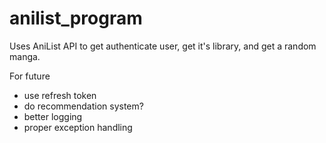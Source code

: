 # anilist_program
Uses AniList API to get authenticate user, get it's library, and get a random manga.

For future
- use refresh token
- do recommendation system?
- better logging
- proper exception handling
